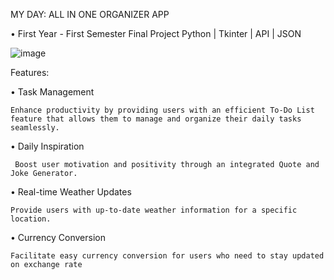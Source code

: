 MY DAY: ALL IN ONE ORGANIZER APP

• First Year - First Semester Final Project
Python | Tkinter | API | JSON

![image](https://github.com/eLzjie/1st-Sem-Final-Project-/assets/134398401/ec73fc4c-178d-4cc4-9b11-0945316cf33d)


Features: 

• Task Management

    Enhance productivity by providing users with an efficient To-Do List feature that allows them to manage and organize their daily tasks seamlessly.

• Daily Inspiration 

     Boost user motivation and positivity through an integrated Quote and Joke Generator.

• Real-time Weather Updates

    Provide users with up-to-date weather information for a specific location.

• Currency Conversion

    Facilitate easy currency conversion for users who need to stay updated on exchange rate

